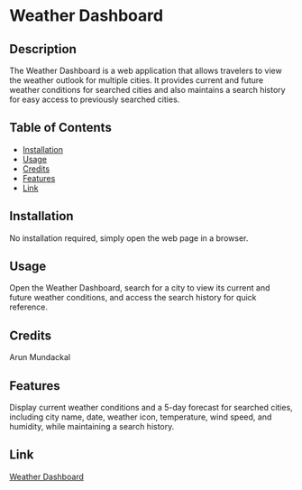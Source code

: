 # Weather Dashboard

## Description

The Weather Dashboard is a web application that allows travelers to view the weather outlook for multiple cities. It provides current and future weather conditions for searched cities and also maintains a search history for easy access to previously searched cities.

## Table of Contents

- [Installation](#installation)
- [Usage](#usage)
- [Credits](#credits)
- [Features](#features)
- [Link](#link)

## Installation

No installation required, simply open the web page in a browser.

## Usage

Open the Weather Dashboard, search for a city to view its current and future weather conditions, and access the search history for quick reference.

## Credits

Arun Mundackal

## Features

Display current weather conditions and a 5-day forecast for searched cities, including city name, date, weather icon, temperature, wind speed, and humidity, while maintaining a search history.

## Link
[Weather Dashboard](https://genjutsyou.github.io/weather-dashboard/)

